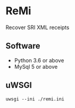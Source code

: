 # ReMi
Recover SRI XML receipts

## Software
* Python 3.6 or above
* MySql 5 or above

## uWSGI
```
uwsgi --ini ./remi.ini
```
